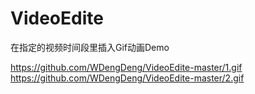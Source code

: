 # VideoEdite
在指定的视频时间段里插入Gif动画Demo


https://github.com/WDengDeng/VideoEdite-master/1.gif
https://github.com/WDengDeng/VideoEdite-master/2.gif
